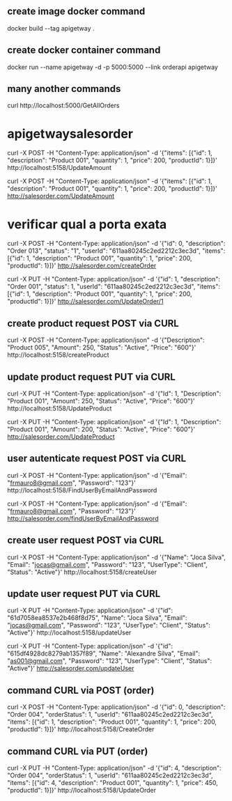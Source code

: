 ## create image docker command
docker build --tag apigetway .

## create docker container command
docker run --name apigetway -d -p 5000:5000  --link orderapi  apigetway

## many another commands
curl http://localhost:5000/GetAllOrders


# apigetwaysalesorder
curl -X POST -H "Content-Type: application/json" -d '{"items": [{"id": 1, "description": "Product 001", "quantity": 1, "price": 200, "productId": 1}]}' http://localhost:5158/UpdateAmount

curl -X POST -H "Content-Type: application/json" -d '{"items": [{"id": 1, "description": "Product 001", "quantity": 1, "price": 200, "productId": 1}]}' http://salesorder.com/UpdateAmount


# verificar qual a porta exata
curl -X POST -H "Content-Type: application/json" -d '{"id": 0, "description": "Order 013", "status": "1", "userId": "611aa80245c2ed2212c3ec3d", "items": [{"id": 1, "description": "Product 001", "quantity": 1, "price": 200, "productId": 1}]}' http://salesorder.com/createOrder

curl -X PUT -H "Content-Type: application/json" -d '{"id": 1, "description": "Order 001", "status": 1, "userId": "611aa80245c2ed2212c3ec3d", "items": [{"id": 1, "description": "Product 001", "quantity": 1, "price": 200, "productId": 1}]}' http://salesorder.com/UpdateOrder/1


## create product request POST via CURL
 curl -X POST -H "Content-Type: application/json" -d '{"Description": "Product 005", "Amount": 250, "Status": "Active", "Price": "600"}' http://localhost:5158/createProduct

 ## update product request PUT via CURL
 curl -X PUT -H "Content-Type: application/json" -d '{"Id": 1, "Description": "Product 001", "Amount": 250, "Status": "Active", "Price": "600"}' http://localhost:5158/UpdateProduct

 curl -X PUT -H "Content-Type: application/json" -d '{"Id": 1, "Description": "Product 001", "Amount": 200, "Status": "Active", "Price": "600"}' http://salesorder.com/UpdateProduct



## user autenticate request POST via CURL
 curl -X POST -H "Content-Type: application/json" -d '{"Email": "frmauro8@gmail.com", "Password": "123"}' http://localhost:5158/FindUserByEmailAndPassword

  curl -X POST -H "Content-Type: application/json" -d '{"Email": "frmauro8@gmail.com", "Password": "123"}' http://salesorder.com/findUserByEmailAndPassword


## create user request POST via CURL
 curl -X POST -H "Content-Type: application/json" -d '{"Name": "Joca Silva", "Email": "jocas@gmail.com", "Password": "123", "UserType": "Client", "Status": "Active"}' http://localhost:5158/createUser


## update user request PUT via CURL
 curl -X PUT -H "Content-Type: application/json" -d '{"id": "61d7058ea8537e2b468f8d75", "Name": "Joca Silva", "Email": "jocas@gmail.com", "Password": "123", "UserType": "Client", "Status": "Active"}' http://localhost:5158/updateUser


 curl -X PUT -H "Content-Type: application/json" -d '{"id": "615df4928dc8279ab1357f89", "Name": "Alexandre Silva", "Email": "as001@gmail.com", "Password": "123", "UserType": "Client", "Status": "Active"}' http://salesorder.com/updateUser




 ## command CURL via POST (order)
curl -X POST -H "Content-Type: application/json" -d '{"id": 0, "description": "Order 004", "orderStatus": 1, "userId": "611aa80245c2ed2212c3ec3d", "items": [{"id": 1, "description": "Product 001", "quantity": 1, "price": 200, "productId": 1}]}' http://localhost:5158/CreateOrder


 ## command CURL via PUT (order)
curl -X PUT -H "Content-Type: application/json" -d '{"id": 4, "description": "Order 004", "orderStatus": 1, "userId": "611aa80245c2ed2212c3ec3d", "items": [{"id": 4, "description": "Product 001", "quantity": 1, "price": 450, "productId": 1}]}' http://localhost:5158/UpdateOrder


